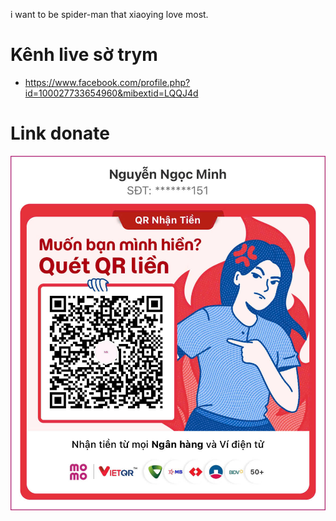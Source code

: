 i want to be spider-man that xiaoying love most.

<!-- tranthihuyenaaaaa@gmail.com -->

# Kênh live sờ trym
- https://www.facebook.com/profile.php?id=100027733654960&mibextid=LQQJ4d
# Link donate
![Alt text](donate.jpg)